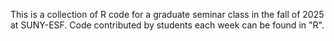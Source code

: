 This is a collection of R code for a graduate seminar class in the fall of 2025 at SUNY-ESF. Code contributed by students each week can be found in "R".
